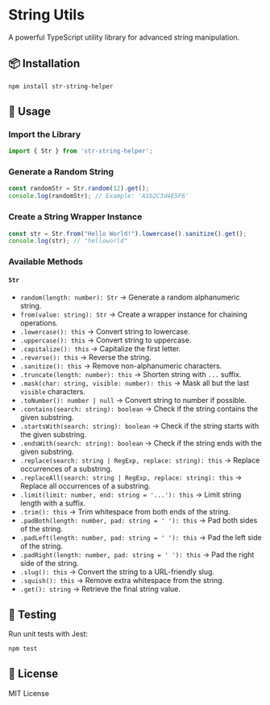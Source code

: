 # String Utils

A powerful TypeScript utility library for advanced string manipulation.

## 📦 Installation

```sh
npm install str-string-helper
```

## 🚀 Usage

### Import the Library

```typescript
import { Str } from 'str-string-helper';
```

### Generate a Random String

```typescript
const randomStr = Str.random(12).get();
console.log(randomStr); // Example: 'A1b2C3d4E5F6'
```

### Create a String Wrapper Instance

```typescript
const str = Str.from("Hello World!").lowercase().sanitize().get();
console.log(str); // "helloworld"
```

### Available Methods

#### `Str`
- `random(length: number): Str` → Generate a random alphanumeric string.
- `from(value: string): Str` → Create a wrapper instance for chaining operations.
- `.lowercase(): this` → Convert string to lowercase.
- `.uppercase(): this` → Convert string to uppercase.
- `.capitalize(): this` → Capitalize the first letter.
- `.reverse(): this` → Reverse the string.
- `.sanitize(): this` → Remove non-alphanumeric characters.
- `.truncate(length: number): this` → Shorten string with `...` suffix.
- `.mask(char: string, visible: number): this` → Mask all but the last `visible` characters.
- `.toNumber(): number | null` → Convert string to number if possible.
- `.contains(search: string): boolean` → Check if the string contains the given substring.
- `.startsWith(search: string): boolean` → Check if the string starts with the given substring.
- `.endsWith(search: string): boolean` → Check if the string ends with the given substring.
- `.replace(search: string | RegExp, replace: string): this` → Replace occurrences of a substring.
- `.replaceAll(search: string | RegExp, replace: string): this` → Replace all occurrences of a substring.
- `.limit(limit: number, end: string = '...'): this` → Limit string length with a suffix.
- `.trim(): this` → Trim whitespace from both ends of the string.
- `.padBoth(length: number, pad: string = ' '): this` → Pad both sides of the string.
- `.padLeft(length: number, pad: string = ' '): this` → Pad the left side of the string.
- `.padRight(length: number, pad: string = ' '): this` → Pad the right side of the string.
- `.slug(): this` → Convert the string to a URL-friendly slug.
- `.squish(): this` → Remove extra whitespace from the string.
- `.get(): string` → Retrieve the final string value.

## 🧪 Testing

Run unit tests with Jest:

```sh
npm test
```

## 📜 License

MIT License